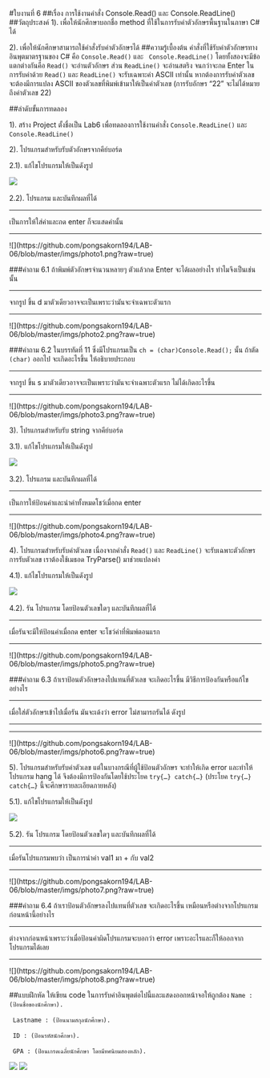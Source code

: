 #ใบงานที่ 6
##เรื่อง การใช้งานคำสั่ง Console.Read() และ Console.ReadLine()
##วัตถุประสงค์
1). เพื่อให้นักศึกษาบอกชื่อ method ที่ใช้ในการรับค่าตัวอักษรพื้นฐานในภาษา C# ได้

2). เพื่อให้นักศึกษาสามารถใช้คำสั่งรับค่าตัวอักษรได้
##ความรู้เบื้องต้น
คำสั่งที่ใช้รับค่าตัวอักษรทางอินพุตมาตรฐานของ C# คือ ```Console.Read()``` และ ``` Console.ReadLine()``` โดยทั้งสองจะมีข้อแตกต่างกันคือ ```Read()``` จะอ่านตัวอักษร ส่วน ```ReadLine()``` จะอ่านสตริง จนกว่าจะกด Enter ในการรับค่าด้วย ```Read()``` และ ```ReadLine()``` จะรับเฉพาะค่า ASCII เท่านั้น หากต้องการรับค่าตัวเลข จะต้องมีการแปลง ASCII ของตัวเลขที่พิมพ์เข้ามาให้เป็นค่าตัวเลข (การรับอักษร “22” จะไม่ได้หมายถึงค่าตัวเลข 22) 

##ลำดับขั้นการทดลอง

1). สร้าง Project ตั้งชื่อเป็น Lab6 เพื่อทดลองการใช้งานคำสั่ง ```Console.ReadLine()``` และ ```Console.ReadLine()```

2). โปรแกรมสำหรับรับตัวอักษรจากคีย์บอร์ด 

  2.1). แก้ไขโปรแกรมให้เป็นดังรูป

 ![](https://github.com/Desktop-Programming-Lab-2559/LAB-06/blob/master/imgs/pic1.png)

  2.2).	โปรแกรม และบันทึกผลที่ได้
<hr>เป็นการให้ใส่ค่าและกด enter ก็จะแสดค่านั้น 
<hr>
![](https://github.com/pongsakorn194/LAB-06/blob/master/imgs/photo1.png?raw=true)

###คำถาม 6.1 ถ้าพิมพ์ตัวอักษรจำนวนหลายๆ ตัวแล้วกด Enter จะได้ผลอย่างไร ทำไมจึงเป็นเช่นนั้น
<hr> จากรูป ขึ้น d มาตัวเดียวอาจจะเป็นเพราะว่ามันจะจำเฉพาะตัวแรก
<hr>
![](https://github.com/pongsakorn194/LAB-06/blob/master/imgs/photo2.png?raw=true)

###คำถาม 6.2 ในบรรทัดที่ 11 ซึ่งมีโปรแกรมเป็น ```ch = (char)Console.Read();```  นั้น ถ้าตัด ```(char)``` ออกไป จะเกิดอะไรขึ้น ให้อธิบายประกอบ
<hr>จากรูป ขึ้น s มาตัวเดียวอาจจะเป็นเพราะว่ามันจะจำเฉพาะตัวแรก ไม่ได้เกิดอะไรขึ้น
<hr>
![](https://github.com/pongsakorn194/LAB-06/blob/master/imgs/photo3.png?raw=true)

3).	โปรแกรมสำหรับรับ string จากคีย์บอร์ด
 
 3.1).	แก้ไขโปรแกรมให้เป็นดังรูป

 ![](https://github.com/Desktop-Programming-Lab-2559/LAB-06/blob/master/imgs/pic2.png)
 
 3.2).	โปรแกรม และบันทึกผลที่ได้
<hr>เป็นการให้ป้อนค่าและนำค่าทั้งหมดโชว์เมื่อกด enter 
<hr>
![](https://github.com/pongsakorn194/LAB-06/blob/master/imgs/photo4.png?raw=true)

4).	โปรแกรมสำหรับรับค่าตัวเลข เนื่องจากคำสั่ง ```Read()``` และ ```ReadLine()``` จะรับเฉพาะตัวอักษร การรับตัวเลข เราต้องใช้เมธอด TryParse() มาช่วยแปลงค่า

4.1).	แก้ไขโปรแกรมให้เป็นดังรูป
 
 ![](https://github.com/Desktop-Programming-Lab-2559/LAB-06/blob/master/imgs/pic3.png)

4.2).	รัน โปรแกรม โดยป้อนตัวเลขใดๆ และบันทึกผลที่ได้
<hr>เมื่อรันจะมีให้ป้อนค่าเมื่อกด enter จะโชว์ค่าที่พิมพ์ตอนแรก
<hr>
![](https://github.com/pongsakorn194/LAB-06/blob/master/imgs/photo5.png?raw=true)

###คำถาม 6.3 ถ้าเราป้อนตัวอักษรลงไปแทนที่ตัวเลข จะเกิดอะไรขึ้น มีวิธีการป้องกันหรือแก้ไขอย่างไร
<hr>เมื่อใส่ตัวอักษรเข้าไปเมื่อรัน มันจะเด้งว่า error  ไม่สามารถรันได้ ดังรูป 
<hr>
<hr>
![](https://github.com/pongsakorn194/LAB-06/blob/master/imgs/photo6.png?raw=true)

5).	โปรแกรมสำหรับรับค่าตัวเลข แต่ในบางกรณีที่ผู้ใช้ป้อนตัวอักษร จะทำให้เกิด error และทำให้โปรแกรม hang ได้ จึงต้องมีการป้องกันโดยใช้ประโยค ```try{…} catch{…}```  (ประโยค ```try{…} catch{…}``` นี้จะศึกษารายละเอียดภายหลัง)

  5.1).	แก้ไขโปรแกรมให้เป็นดังรูป

  ![](https://github.com/Desktop-Programming-Lab-2559/LAB-06/blob/master/imgs/pic4.png)

  5.2).	รัน โปรแกรม โดยป้อนตัวเลขใดๆ และบันทึกผลที่ได้
<hr> เมื่อรันโปรแกรมพบว่า เป็นการนำค่า val1 มา + กับ val2
<hr>
![](https://github.com/pongsakorn194/LAB-06/blob/master/imgs/photo7.png?raw=true)

###คำถาม 6.4 ถ้าเราป้อนตัวอักษรลงไปแทนที่ตัวเลข จะเกิดอะไรขึ้น เหมือนหรือต่างจากโปรแกรมก่อนหน้านี้อย่างไร
<hr> ต่างจากก่อนหน้าเพราะว่าเมื่อป้อนค่าผิดโปรแกรมจะบอกว่า error เพราะอะไรและก็ให้ออกจากโปรแกรมได้เลย
<hr>
![](https://github.com/pongsakorn194/LAB-06/blob/master/imgs/photo8.png?raw=true)

##แบบฝึกหัด ให้เขียน code ในการรับค่าอินพุตต่อไปนี้และแสดงออกหน้าจอให้ถูกต้อง
``` Name :  (ป้อนชื่อของนักศึกษา). ```

``` Lastname : (ป้อนนามสกุลนักศึกษา).```

``` ID : (ป้อนรหัสนักศึกษา).```

``` GPA : (ป้อนเกรดเฉลี่ยนักศึกษา โดยมีทศนิยมสองหลัก).```

![](https://github.com/pongsakorn194/LAB-06/blob/master/imgs/photo9.1.png?raw=true)
![](https://github.com/pongsakorn194/LAB-06/blob/master/imgs/photo9.2.png?raw=true)
